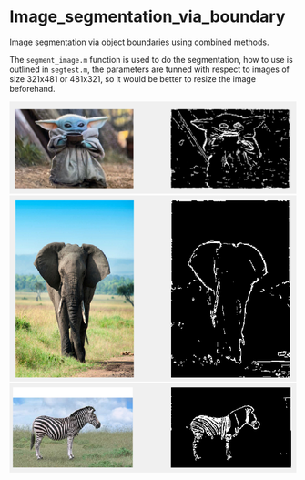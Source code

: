 # Image_segmentation_via_boundary
Image segmentation via object boundaries using combined methods.

The ```segment_image.m``` function is used to do the segmentation, how to use is outlined in ```segtest.m```, the parameters are tunned with respect to images of size 321x481 or 481x321, so it would be better to resize the image beforehand.

![yoda test case](./test_cases/yoda_testcase.png)
![elephant test case](./test_cases/elephant_testcase.png)
![zebra test case](./test_cases/zebra_testcase.png)
